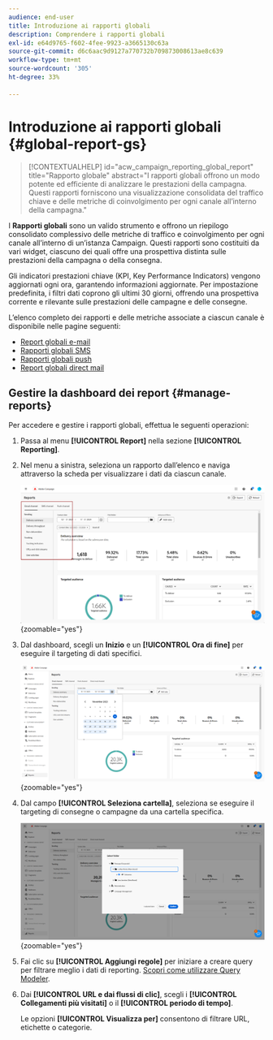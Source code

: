```yaml
---
audience: end-user
title: Introduzione ai rapporti globali
description: Comprendere i rapporti globali
exl-id: e64d9765-f602-4fee-9923-a3665130c63a
source-git-commit: d6c6aac9d9127a770732b709873008613ae8c639
workflow-type: tm+mt
source-wordcount: '305'
ht-degree: 33%

---
```


# Introduzione ai rapporti globali {#global-report-gs}

>[!CONTEXTUALHELP]
>id="acw_campaign_reporting_global_report"
>title="Rapporto globale"
>abstract="I rapporti globali offrono un modo potente ed efficiente di analizzare le prestazioni della campagna. Questi rapporti forniscono una visualizzazione consolidata del traffico chiave e delle metriche di coinvolgimento per ogni canale all’interno della campagna."

I **Rapporti globali** sono un valido strumento e offrono un riepilogo consolidato complessivo delle metriche di traffico e coinvolgimento per ogni canale all’interno di un’istanza Campaign. Questi rapporti sono costituiti da vari widget, ciascuno dei quali offre una prospettiva distinta sulle prestazioni della campagna o della consegna.

Gli indicatori prestazioni chiave (KPI, Key Performance Indicators) vengono aggiornati ogni ora, garantendo informazioni aggiornate. Per impostazione predefinita, i filtri dati coprono gli ultimi 30 giorni, offrendo una prospettiva corrente e rilevante sulle prestazioni delle campagne e delle consegne.

L’elenco completo dei rapporti e delle metriche associate a ciascun canale è disponibile nelle pagine seguenti:

* [Report globali e-mail](global-report-email.md)
* [Rapporti globali SMS](global-report-sms.md)
* [Rapporti globali push](global-report-push.md)
* [Report globali direct mail](global-report-direct.md)

## Gestire la dashboard dei report {#manage-reports}

Per accedere e gestire i rapporti globali, effettua le seguenti operazioni:

1. Passa al menu **[!UICONTROL Report]** nella sezione **[!UICONTROL Reporting]**.

1. Nel menu a sinistra, seleziona un rapporto dall’elenco e naviga attraverso la scheda per visualizzare i dati da ciascun canale.

   ![Schermata che mostra il menu a sinistra e le schede per la navigazione dei dati da ciascun canale](assets/global_report_manage_3.png){zoomable="yes"}

1. Dal dashboard, scegli un **Inizio** e un **[!UICONTROL Ora di fine]** per eseguire il targeting di dati specifici.

   ![Schermata che mostra il dashboard con opzioni per selezionare l&#39;ora di inizio e di fine per il targeting dei dati](assets/global_report_manage_1.png){zoomable="yes"}

1. Dal campo **[!UICONTROL Seleziona cartella]**, seleziona se eseguire il targeting di consegne o campagne da una cartella specifica.

   ![Schermata che mostra il campo della cartella di selezione per selezionare consegne o campagne](assets/global_report_manage_2.png){zoomable="yes"}

1. Fai clic su **[!UICONTROL Aggiungi regole]** per iniziare a creare query per filtrare meglio i dati di reporting. [Scopri come utilizzare Query Modeler](../query/query-modeler-overview.md).

1. Dai **[!UICONTROL URL e dai flussi di clic]**, scegli i **[!UICONTROL Collegamenti più visitati]** o il **[!UICONTROL periodo di tempo]**.

   Le opzioni **[!UICONTROL Visualizza per]** consentono di filtrare URL, etichette o categorie.